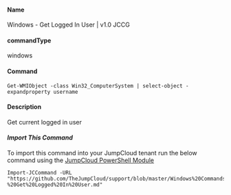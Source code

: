 #### Name

Windows - Get Logged In User | v1.0 JCCG

#### commandType

windows

#### Command

```
Get-WMIObject -class Win32_ComputerSystem | select-object -expandproperty username
```

#### Description

Get current logged in user

#### *Import This Command*

To import this command into your JumpCloud tenant run the below command using the [JumpCloud PowerShell Module](https://github.com/TheJumpCloud/support/wiki/Installing-the-JumpCloud-PowerShell-Module)

```
Import-JCCommand -URL "https://github.com/TheJumpCloud/support/blob/master/Windows%20Commands/Windows%20-%20Get%20Logged%20In%20User.md"
```
